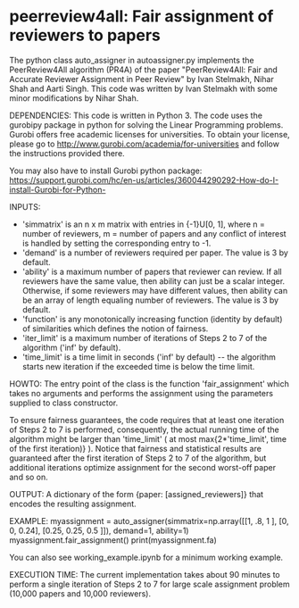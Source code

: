 # peerreview4all: Fair assignment of reviewers to papers

The python class auto_assigner in autoassigner.py implements the PeerReview4All algorithm (PR4A) of the paper "PeerReview4All: Fair and Accurate Reviewer Assignment in Peer Review" by Ivan Stelmakh, Nihar Shah and Aarti Singh. This code was written by Ivan Stelmakh with some minor modifications by Nihar Shah.

DEPENDENCIES:
This code is written in Python 3. The code uses the gurobipy package in python for solving the Linear Programming problems. Gurobi offers free academic licenses for universities. To obtain your license, please go to http://www.gurobi.com/academia/for-universities and follow the instructions provided there.

You may also have to install Gurobi python package: https://support.gurobi.com/hc/en-us/articles/360044290292-How-do-I-install-Gurobi-for-Python-

INPUTS:
- 'simmatrix' is an n x m matrix with entries in {-1}U[0, 1], where n = number of reviewers, m = number of papers and any conflict of interest is handled by setting the corresponding entry to -1. 
- 'demand' is a number of reviewers required per paper. The value is 3 by default.
- 'ability' is a maximum number of papers that reviewer can review. If all reviewers have the same value, then ability can just be a scalar integer. Otherwise, if some reviewers may have different values, then ability can be an array of length equaling number of reviewers. The value is 3 by default.
- 'function' is any monotonically increasing function (identity by default) of similarities which defines the notion of fairness.
- 'iter_limit' is a maximum number of iterations of Steps 2 to 7 of the algorithm ('inf' by default).
- 'time_limit' is a time limit in seconds ('inf' by default) -- the algorithm starts new iteration if the exceeded time is below the time limit. 

HOWTO:
The entry point of the class is the function 'fair_assignment' which takes no arguments and performs the assignment using the parameters supplied to class constructor. 

To ensure fairness guarantees, the code requires that at least one iteration of Steps 2 to 7 is performed, consequently, the actual running time of the algorithm might be larger than 'time_limit' ( at most max{2*'time_limit', time of the first iteration)} ). Notice that fairness and statistical results are guaranteed after the first iteration of Steps 2 to 7 of the algorithm, but additional iterations optimize assignment for the second worst-off paper and so on.  

OUTPUT:
A dictionary of the form {paper: [assigned_reviewers]} that encodes the resulting assignment.

EXAMPLE:
myassignment = auto_assigner(simmatrix=np.array([[1,   .8,   1  ], [0,   0,   0.24], [0.25, 0.25, 0.5 ]]), demand=1, ability=1)
myassignment.fair_assignment()
print(myassignment.fa)

You can also see working_example.ipynb for a minimum working example.

EXECUTION TIME:
The current implementation takes about 90 minutes to perform a single iteration of Steps 2 to 7 for large scale assignment problem (10,000 papers and 10,000 reviewers).

